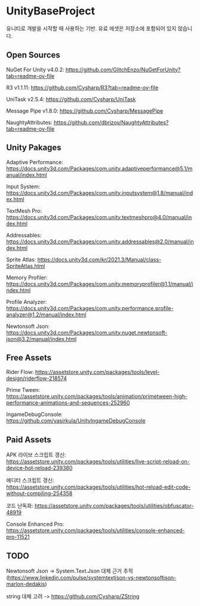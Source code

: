 # UnityBaseProject
유니티로 개발을 시작할 때 사용하는 기반. 유료 에셋은 저장소에 포함되어 있지 않습니다.

## Open Sources
NuGet For Unity v4.0.2: https://github.com/GlitchEnzo/NuGetForUnity?tab=readme-ov-file

R3 v1.1.11: https://github.com/Cysharp/R3?tab=readme-ov-file

UniTask v2.5.4: https://github.com/Cysharp/UniTask

Message Pipe v1.8.0: https://github.com/Cysharp/MessagePipe

NaughtyAttributes: https://github.com/dbrizov/NaughtyAttributes?tab=readme-ov-file

## Unity Pakages
Adaptive Performance: https://docs.unity3d.com/Packages/com.unity.adaptiveperformance@5.1/manual/index.html

Input System: https://docs.unity3d.com/Packages/com.unity.inputsystem@1.8/manual/index.html

TextMesh Pro: https://docs.unity3d.com/Packages/com.unity.textmeshpro@4.0/manual/index.html

Addressables: https://docs.unity3d.com/Packages/com.unity.addressables@2.0/manual/index.html

Sprite Atlas: https://docs.unity3d.com/kr/2021.3/Manual/class-SpriteAtlas.html

Memory Profiler: https://docs.unity3d.com/Packages/com.unity.memoryprofiler@1.1/manual/index.html

Profile Analyzer: https://docs.unity3d.com/Packages/com.unity.performance.profile-analyzer@1.2/manual/index.html

Newtonsoft Json: https://docs.unity3d.com/Packages/com.unity.nuget.newtonsoft-json@3.2/manual/index.html

## Free Assets
Rider Flow: https://assetstore.unity.com/packages/tools/level-design/riderflow-218574

Prime Tween: https://assetstore.unity.com/packages/tools/animation/primetween-high-performance-animations-and-sequences-252960

IngameDebugConsole: https://github.com/yasirkula/UnityIngameDebugConsole

## Paid Assets
APK 라이브 스크립트 갱신: https://assetstore.unity.com/packages/tools/utilities/live-script-reload-on-device-hot-reload-239380

에디터 스크립트 갱신: https://assetstore.unity.com/packages/tools/utilities/hot-reload-edit-code-without-compiling-254358

코드 난독화: https://assetstore.unity.com/packages/tools/utilities/obfuscator-48919

Console Enhanced Pro: https://assetstore.unity.com/packages/tools/utilities/console-enhanced-pro-11521

## TODO
Newtonsoft Json -> System.Text.Json 대체 근거 추적 (https://www.linkedin.com/pulse/systemtextjson-vs-newtonsoftjson-marlon-dedakis)

string 대체 고려 -> https://github.com/Cysharp/ZString
